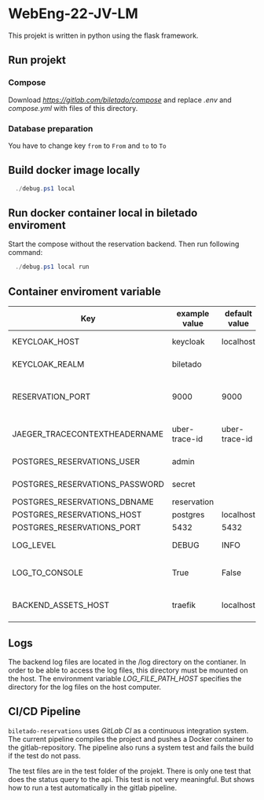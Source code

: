 # WebEng-22-JV-LM
  This projekt is written in python using the flask framework.

## Run projekt
### Compose
  Download *https://gitlab.com/biletado/compose* and replace *.env* and *compose.yml* with files of this directory.

### Database preparation
  You have to change key `from` to `From` and `to` to `To`

## Build docker image locally
```powershell
  ./debug.ps1 local
```

## Run docker container local in biletado enviroment
  Start the compose without the reservation backend. Then run following command:
```powershell
  ./debug.ps1 local run
```

## Container enviroment variable
| Key                            | example value                    | default value        | explaination                         |
|--------------------------------|----------------------------------|----------------------|--------------------------------------|
| KEYCLOAK_HOST                  | keycloak                         | localhost            | Keycloak host                        |
| KEYCLOAK_REALM                 | biletado                         |                      | Keycloak realm                       |
| RESERVATION_PORT               | 9000                             | 9000                 | Reservation backend app listen port  |
| JAEGER_TRACECONTEXTHEADERNAME  | uber-trace-id                    | uber-trace-id        | Jaeger header name                   |
| POSTGRES_RESERVATIONS_USER     | admin                            |                      | DB username                          |
| POSTGRES_RESERVATIONS_PASSWORD | secret                           |                      | DB password                          |
| POSTGRES_RESERVATIONS_DBNAME   | reservation                      |                      | DB name                              |
| POSTGRES_RESERVATIONS_HOST     | postgres                         | localhost            | DB host                              |
| POSTGRES_RESERVATIONS_PORT     | 5432                             | 5432                 | DB port                              |
| LOG_LEVEL                      | DEBUG                            | INFO                 | Log level of app                     |
| LOG_TO_CONSOLE                 | True                             | False                | If True app output log to console    |
| BACKEND_ASSETS_HOST            | traefik                          | localhost            | Hostname of the asset backend        |

## Logs
  The backend log files are located in the /log directory on the contianer. In order to be able to access the log files, this directory must be mounted on the host. The environment variable *LOG_FILE_PATH_HOST* specifies the directory for the log files on the host computer.

## CI/CD Pipeline
`biletado-reservations` uses _GitLab CI_ as a continuous integration system. The current pipeline compiles the project and pushes a Docker container to the gitlab-repository. The pipeline also runs a system test and fails the build if the test do not pass.

The test files are in the test folder of the projekt. There is only one test that does the status query to the api. This test is not very meaningful. But shows how to run a test automatically in the gitlab pipeline.
